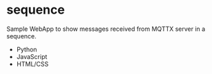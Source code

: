 # sequence
Sample WebApp to show messages received from MQTTX server in a sequence.
* Python
* JavaScript
* HTML/CSS
